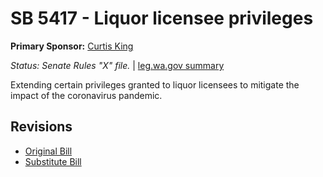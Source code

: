 # SB 5417 - Liquor licensee privileges
**Primary Sponsor:** [Curtis King](/person/leg/curtis.king.md)

*Status: Senate Rules "X" file.* | [leg.wa.gov summary](https://app.leg.wa.gov/billsummary?BillNumber=5417&Year=2021)

Extending certain privileges granted to liquor licensees to mitigate the impact of the coronavirus pandemic.

## Revisions
* [Original Bill](1/)
* [Substitute Bill](S/)